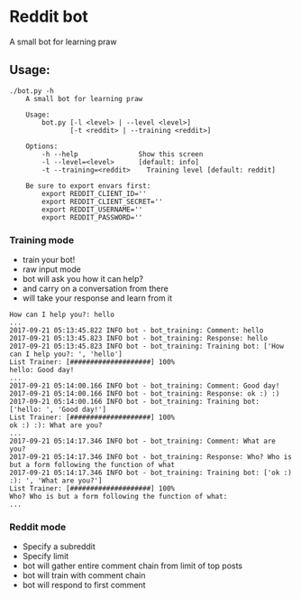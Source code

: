 # Reddit bot
A small bot for learning praw

## Usage: 
```
./bot.py -h
    A small bot for learning praw

    Usage:
        bot.py [-l <level> | --level <level>]
               [-t <reddit> | --training <reddit>]

    Options:
        -h --help               Show this screen
        -l --level=<level>      [default: info]
        -t --training=<reddit>    Training level [default: reddit]

    Be sure to export envars first:
        export REDDIT_CLIENT_ID=''
        export REDDIT_CLIENT_SECRET=''
        export REDDIT_USERNAME=''
        export REDDIT_PASSWORD=''
```

### Training mode
* train your bot!
* raw input mode
* bot will ask you how it can help?
* and carry on a conversation from there
* will take your response and learn from it
```
How can I help you?: hello
...
2017-09-21 05:13:45.822 INFO bot - bot_training: Comment: hello
2017-09-21 05:13:45.823 INFO bot - bot_training: Response: hello
2017-09-21 05:13:45.823 INFO bot - bot_training: Training bot: ['How can I help you?: ', 'hello']
List Trainer: [####################] 100%
hello: Good day!
...
2017-09-21 05:14:00.166 INFO bot - bot_training: Comment: Good day!
2017-09-21 05:14:00.166 INFO bot - bot_training: Response: ok :) :)
2017-09-21 05:14:00.166 INFO bot - bot_training: Training bot: ['hello: ', 'Good day!']
List Trainer: [####################] 100%
ok :) :): What are you?
...
2017-09-21 05:14:17.346 INFO bot - bot_training: Comment: What are you?
2017-09-21 05:14:17.346 INFO bot - bot_training: Response: Who? Who is but a form following the function of what
2017-09-21 05:14:17.346 INFO bot - bot_training: Training bot: ['ok :) :): ', 'What are you?']
List Trainer: [####################] 100%
Who? Who is but a form following the function of what:
...
```

### Reddit mode
* Specify a subreddit
* Specify limit
* bot will gather entire comment chain from limit of top posts
* bot will train with comment chain
* bot will respond to first comment
